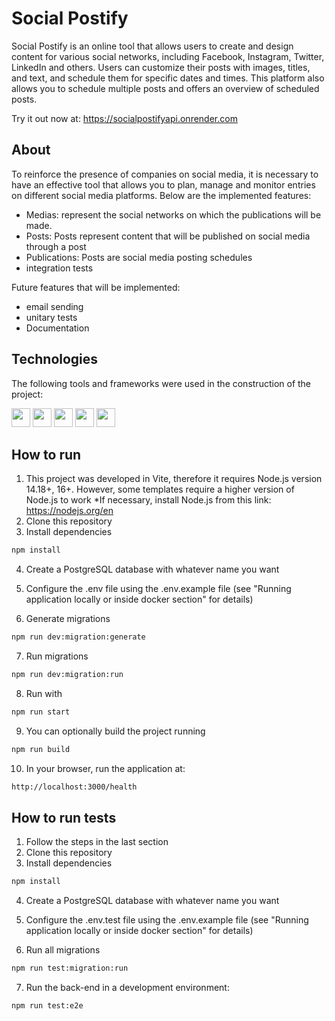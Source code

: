 # Social Postify

Social Postify is an online tool that allows users to create and design content for various social networks, including Facebook, Instagram, Twitter, LinkedIn and others. Users can customize their posts with images, titles, and text, and schedule them for specific dates and times. This platform also allows you to schedule multiple posts and offers an overview of scheduled posts.

Try it out now at: https://socialpostifyapi.onrender.com

## About

To reinforce the presence of companies on social media, it is necessary to have an effective tool that allows you to plan, manage and monitor entries on different social media platforms. Below are the implemented features:

 - Medias: represent the social networks on which the publications will be made.
 - Posts: Posts represent content that will be published on social media through a post
 - Publications: Posts are social media posting schedules
 - integration tests

Future features that will be implemented:
  - email sending
  - unitary tests
  - Documentation
    
## Technologies
The following tools and frameworks were used in the construction of the project:<br>
<p>
    <img  height="30" src="https://img.shields.io/badge/TypeScript-007ACC?style=for-the-badge&logo=typescript&logoColor=white">
    <img  height="30" src="https://img.shields.io/badge/Prisma-3982CE?style=for-the-badge&logo=Prisma&logoColor=white"/>
    <img  height="30" src="https://img.shields.io/badge/Node%20js-339933?style=for-the-badge&logo=nodedotjs&logoColor=white"/>
    <img  height="30" src="https://img.shields.io/badge/nestjs-E0234E?style=for-the-badge&logo=nestjs&logoColor=white"/>
    <img  height="30" src="https://img.shields.io/badge/Jest-C21325?style=for-the-badge&logo=jest&logoColor=white"/>
</p>

## How to run

1. This project was developed in Vite, therefore it requires Node.js version 14.18+, 16+. However, some templates require a higher version of Node.js to work
   *If necessary, install Node.js from this link: https://nodejs.org/en
2. Clone this repository
3. Install dependencies
```bash
npm install
```
4. Create a PostgreSQL database with whatever name you want
   
5. Configure the .env file using the .env.example file (see "Running application locally or inside docker section" for details)

6. Generate migrations
```bash
npm run dev:migration:generate
```

7. Run migrations
```bash
npm run dev:migration:run
```
8. Run with
```bash
npm run start
```
9. You can optionally build the project running
```bash
npm run build
```
10. In your browser, run the application at:
```bash
http://localhost:3000/health
```

## How to run tests

1. Follow the steps in the last section
2. Clone this repository
3. Install dependencies
```bash
npm install
```
4. Create a PostgreSQL database with whatever name you want
   
5. Configure the .env.test file using the .env.example file (see "Running application locally or inside docker section" for details)

6. Run all migrations
  ```bash
  npm run test:migration:run
  ```
7. Run the back-end in a development environment:
  ```bash
  npm run test:e2e
  ```

